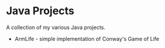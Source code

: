 # Java Projects
A collection of my various Java projects.
+ ArmLife - simple implementation of Conway's Game of Life

